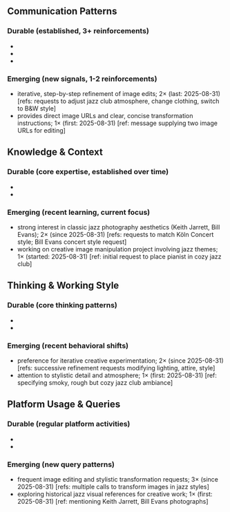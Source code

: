 ## Communication Patterns
### Durable (established, 3+ reinforcements)
- 
- 
- 

### Emerging (new signals, 1-2 reinforcements)
- iterative, step-by-step refinement of image edits; 2× (last: 2025-08-31) [refs: requests to adjust jazz club atmosphere, change clothing, switch to B&W style]
- provides direct image URLs and clear, concise transformation instructions; 1× (first: 2025-08-31) [ref: message supplying two image URLs for editing]

## Knowledge & Context
### Durable (core expertise, established over time)
- 
- 

### Emerging (recent learning, current focus)
- strong interest in classic jazz photography aesthetics (Keith Jarrett, Bill Evans); 2× (since 2025-08-31) [refs: requests to match Köln Concert style; Bill Evans concert style request]
- working on creative image manipulation project involving jazz themes; 1× (started: 2025-08-31) [ref: initial request to place pianist in cozy jazz club]

## Thinking & Working Style
### Durable (core thinking patterns)
- 
- 

### Emerging (recent behavioral shifts)
- preference for iterative creative experimentation; 2× (since 2025-08-31) [refs: successive refinement requests modifying lighting, attire, style]
- attention to stylistic detail and atmosphere; 1× (first: 2025-08-31) [ref: specifying smoky, rough but cozy jazz club ambiance]

## Platform Usage & Queries
### Durable (regular platform activities)
- 
- 

### Emerging (new query patterns)
- frequent image editing and stylistic transformation requests; 3× (since 2025-08-31) [refs: multiple calls to transform images in jazz styles]
- exploring historical jazz visual references for creative work; 1× (first: 2025-08-31) [ref: mentioning Keith Jarrett, Bill Evans photographs]